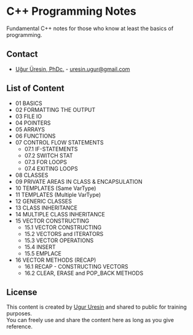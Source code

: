 # C++ Programming Notes
Fundamental C++ notes for those who know at least the basics of programming.

## Contact
* [Uğur Üresin, PhDc.](https://github.com/ugururesin) - [uresin.ugur@gmail.com](mailto:uresin.ugur@gmail.com)

## List of Content
* 01 BASICS
* 02 FORMATTING THE OUTPUT
* 03 FILE IO
* 04 POINTERS
* 05 ARRAYS
* 06 FUNCTIONS
* 07 CONTROL FLOW STATEMENTS
	* 07.1 IF-STATEMENTS
	* 07.2 SWITCH STAT
	* 07.3 FOR LOOPS
	* 07.4 EXITING LOOPS
* 08 CLASSES
* 09 PRIVATE AREAS IN CLASS & ENCAPSULATION
* 10 TEMPLATES (Same VarType)
* 11 TEMPLATES (Multiple VarType)
* 12 GENERIC CLASSES
* 13 CLASS INHERITANCE
* 14 MULTIPLE CLASS INHERITANCE
* 15 VECTOR CONSTRUCTING
	* 15.1 VECTOR CONSTRUCTING
	* 15.2 VECTORS and ITERATORS
	* 15.3 VECTOR OPERATIONS
	* 15.4 INSERT
	* 15.5 EMPLACE
* 16 VECTOR METHODS (RECAP)
	* 16.1 RECAP - CONSTRUCTING VECTORS
	* 16.2 CLEAR, ERASE and POP_BACK METHODS

## License
This content is created by [Ugur Uresin](mailto:uresin.ugur@gmail.com) and shared to public for training purposes.  
You can freely use and share the content here as long as you give reference.
